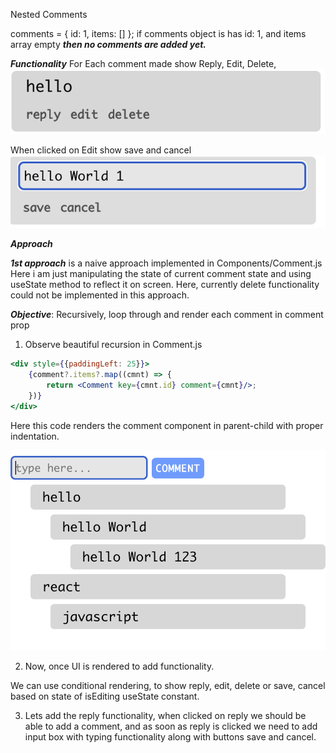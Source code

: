 Nested Comments

comments = {
  id: 1,
  items: []
};
if comments object is has id: 1, and items array empty ***then no comments are added yet.***

***Functionality***
For Each comment made show Reply, Edit, Delete,
![](./readme_resources/Screenshot%202023-10-24%20at%206.15.41%20PM.png)

When clicked on Edit show save and cancel
![](./readme_resources/Screenshot%202023-10-24%20at%206.17.35%20PM.png)

***Approach***

***1st approach*** is a naive approach implemented in Components/Comment.js
Here i am just manipulating the state of current comment state and using useState method to reflect it on screen. Here, currently delete functionality could not be implemented in this approach.



***Objective***: 
Recursively, loop through and render each comment in comment prop


1) Observe beautiful recursion in Comment.js

```jsx
<div style={{paddingLeft: 25}}>
    {comment?.items?.map((cmnt) => {
        return <Comment key={cmnt.id} comment={cmnt}/>;
    })}
</div>
```
Here this code renders the comment component in parent-child with proper indentation.

![](./readme_resources/Screenshot%202023-10-24%20at%209.36.23%20AM.png)


2) Now, once UI is rendered to add functionality.

We can use conditional rendering, to show reply, edit, delete or save, cancel based on state of isEditing useState constant.

3) Lets add the reply functionality, when clicked on reply we should be able to add a comment, and as soon as reply is clicked we need to add input box with typing functionality along with buttons save and cancel.

